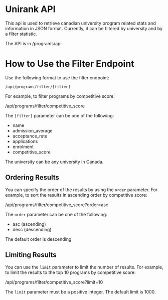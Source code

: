 # Unirank API

This api is used to retrieve canadian university program related stats and information in JSON format. Currently, it can be filtered by university and by a filter statistic.

The API is in /programs/api

# How to Use the Filter Endpoint

Use the following format to use the filter endpoint:

```/api/programs/filter/[filter]```

For example, to filter programs by competitive score:

/api/programs/filter/competitive_score

The `[filter]` parameter can be one of the following:

- name
- admission_average
- acceptance_rate
- applications
- enrolment
- competitive_score

The university can be any university in Canada.

## Ordering Results

You can specify the order of the results by using the `order` parameter. For example, to sort the results in ascending order by competitive score:

/api/programs/filter/competitive_score?order=asc

The `order` parameter can be one of the following:

- asc (ascending)
- desc (descending)

The default order is descending.

## Limiting Results

You can use the `limit` parameter to limit the number of results. For example, to limit the results to the top 10 programs by competitive score:

/api/programs/filter/competitive_score?limit=10

The `limit` parameter must be a positive integer. The default limit is 1000.
